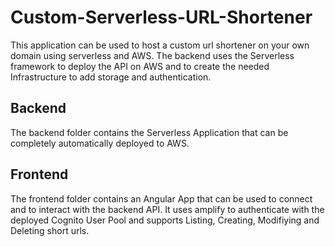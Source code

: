 # Custom-Serverless-URL-Shortener
This application can be used to host a custom url shortener on your own domain using serverless and AWS.
The backend uses the Serverless framework to deploy the API on AWS and to create the needed Infrastructure to add storage and authentication.

## Backend
The backend folder contains the Serverless Application that can be completely automatically deployed to AWS.

## Frontend
The frontend folder contains an Angular App that can be used to connect and to interact with the backend API. It uses amplify to authenticate with the deployed Cognito User Pool and supports Listing, Creating, Modifiying and Deleting short urls.

